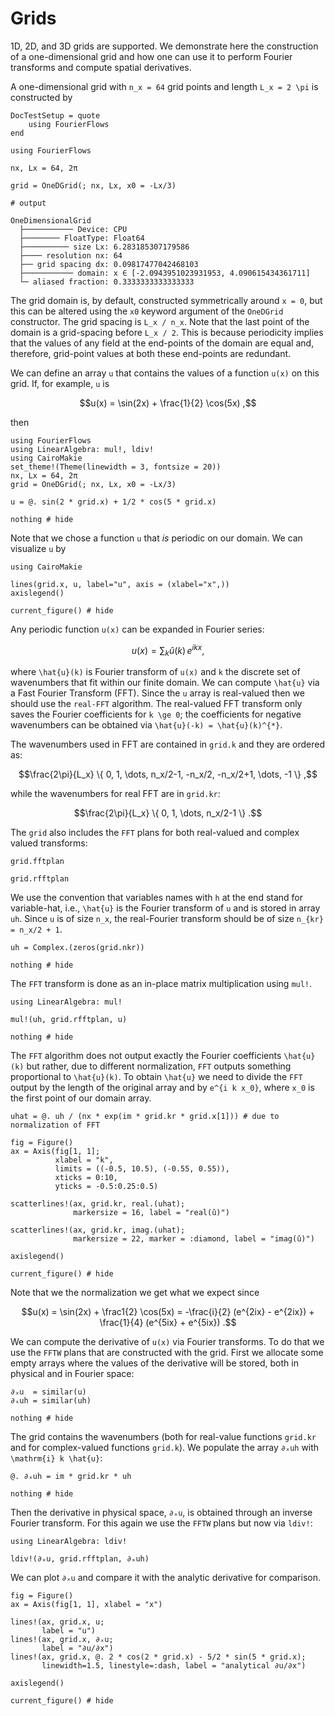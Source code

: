 # Grids


1D, 2D, and 3D grids are supported. We demonstrate here the construction of a 
one-dimensional grid and how one can use it to perform Fourier transforms and 
compute spatial derivatives.

A one-dimensional grid with ``n_x = 64`` grid points and length ``L_x = 2 \pi`` is 
constructed by

```@meta
DocTestSetup = quote
    using FourierFlows
end
```

```jldoctest
using FourierFlows

nx, Lx = 64, 2π

grid = OneDGrid(; nx, Lx, x0 = -Lx/3)

# output

OneDimensionalGrid
  ├─────────── Device: CPU
  ├──────── FloatType: Float64
  ├────────── size Lx: 6.283185307179586
  ├──── resolution nx: 64
  ├── grid spacing dx: 0.09817477042468103
  ├─────────── domain: x ∈ [-2.0943951023931953, 4.090615434361711]
  └─ aliased fraction: 0.3333333333333333
```

The grid domain is, by default, constructed symmetrically around ``x = 0``, but this can be 
altered using the `x0` keyword argument of the `OneDGrid` constructor. The grid spacing 
is ``L_x / n_x``. Note that the last point of the domain is a grid-spacing before ``L_x / 2``. 
This is because periodicity implies that the values of any field at the end-points of the 
domain are equal and, therefore, grid-point values at both these end-points are redundant.

We can define an array `u` that contains the values of a function ``u(x)`` on this 
grid. If, for example, ``u`` is

```math
u(x) = \sin(2x) + \frac{1}{2} \cos(5x) ,
```

then

```@setup 1
using FourierFlows
using LinearAlgebra: mul!, ldiv!
using CairoMakie
set_theme!(Theme(linewidth = 3, fontsize = 20))
nx, Lx = 64, 2π
grid = OneDGrid(; nx, Lx, x0 = -Lx/3)
```

```@example 1
u = @. sin(2 * grid.x) + 1/2 * cos(5 * grid.x)

nothing # hide
```

Note that we chose a function ``u`` that *is* periodic on our domain. We can visualize
`u` by

```@example 1
using CairoMakie

lines(grid.x, u, label="u", axis = (xlabel="x",))
axislegend()

current_figure() # hide
```

Any periodic function ``u(x)`` can be expanded in Fourier series:

```math
u(x) = \sum_{k} \hat{u}(k) \, e^{i k x} ,
```

where ``\hat{u}(k)`` is Fourier transform of ``u(x)`` and ``k`` the discrete set of 
wavenumbers that fit within our finite domain. We can compute ``\hat{u}`` via a 
Fast Fourier Transform (FFT). Since the `u` array is real-valued then we should 
use the `real-FFT` algorithm. The real-valued FFT transform only saves the Fourier 
coefficients for ``k \ge 0``; the coefficients for negative wavenumbers can be 
obtained via ``\hat{u}(-k) = \hat{u}(k)^{*}``.

The wavenumbers used in FFT are contained in `grid.k` and they are ordered as:
```math
\frac{2\pi}{L_x} \{ 0, 1, \dots, n_x/2-1, -n_x/2, -n_x/2+1, \dots, -1 \} ,
```
while the wavenumbers for real FFT are in `grid.kr`:

```math
\frac{2\pi}{L_x} \{ 0, 1, \dots, n_x/2-1 \} .
```

The `grid` also includes the `FFT` plans for both real-valued and complex valued transforms:

```@example 1
grid.fftplan
```

```@example 1
grid.rfftplan
```

We use the convention that variables names with `h` at the end stand for variable-hat, i.e., 
``\hat{u}``  is the Fourier transform of ``u`` and is stored in array `uh`. Since `u` is of 
size ``n_x``, the real-Fourier transform should be of size ``n_{kr} = n_x/2 + 1``.

```@example 1
uh = Complex.(zeros(grid.nkr))

nothing # hide
```

The `FFT` transform is done as an in-place matrix multiplication using `mul!`.

```@example 1
using LinearAlgebra: mul!

mul!(uh, grid.rfftplan, u)

nothing # hide
```

The `FFT` algorithm does not output exactly the Fourier coefficients ``\hat{u}(k)`` but
rather, due to different normalization, `FFT` outputs something proportional to ``\hat{u}(k)``. 
To obtain ``\hat{u}`` we need to divide the `FFT` output by the length of the original
array and by ``e^{i k x_0}``, where ``x_0`` is the first point of our domain array.

```@example 1
uhat = @. uh / (nx * exp(im * grid.kr * grid.x[1])) # due to normalization of FFT

fig = Figure()
ax = Axis(fig[1, 1];
          xlabel = "k",
          limits = ((-0.5, 10.5), (-0.55, 0.55)),
          xticks = 0:10,
          yticks = -0.5:0.25:0.5)

scatterlines!(ax, grid.kr, real.(uhat);
              markersize = 16, label = "real(û)")

scatterlines!(ax, grid.kr, imag.(uhat);
              markersize = 22, marker = :diamond, label = "imag(û)")

axislegend()

current_figure() # hide
```

Note that we the normalization we get what we expect since

```math
u(x) = \sin(2x) + \frac1{2} \cos(5x) = -\frac{i}{2} (e^{2ix} - e^{2ix}) + \frac{1}{4} (e^{5ix} + e^{5ix}) .
```

We can compute the derivative of ``u(x)`` via Fourier transforms. To do that we use the
`FFTW` plans that are constructed with the grid. First we allocate some empty arrays
where the values of the derivative will be stored, both in physical and in Fourier space:

```@example 1
∂ₓu  = similar(u)
∂ₓuh = similar(uh)

nothing # hide
```

The grid contains the wavenumbers (both for real-value functions `grid.kr` and 
for complex-valued functions `grid.k`). We populate the array `∂ₓuh` with ``\mathrm{i} k \hat{u}``:

```@example 1
@. ∂ₓuh = im * grid.kr * uh

nothing # hide
```

Then the derivative in physical space, `∂ₓu`, is obtained through an inverse Fourier 
transform. For this again we use the `FFTW` plans but now via `ldiv!`:

```@example 1
using LinearAlgebra: ldiv!

ldiv!(∂ₓu, grid.rfftplan, ∂ₓuh)
```

We can plot `∂ₓu` and compare it with the analytic derivative for comparison. 

```@example 1
fig = Figure()
ax = Axis(fig[1, 1], xlabel = "x")

lines!(ax, grid.x, u;
       label = "u")
lines!(ax, grid.x, ∂ₓu;
       label = "∂u/∂x")
lines!(ax, grid.x, @. 2 * cos(2 * grid.x) - 5/2 * sin(5 * grid.x);
       linewidth=1.5, linestyle=:dash, label = "analytical ∂u/∂x")

axislegend()

current_figure() # hide
```

